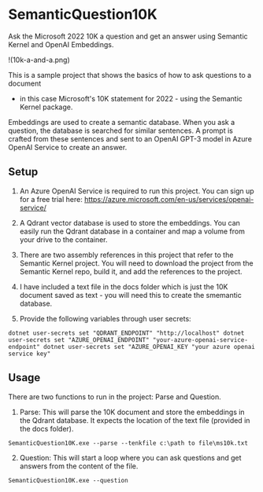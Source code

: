 # SemanticQuestion10K

Ask the Microsoft 2022 10K a question and get an answer using Semantic Kernel and OpenAI Embeddings. 

!(10k-a-and-a.png)


This is a sample project that shows the basics of how to ask questions to a document 
- in this case Microsoft's 10K statement for 2022 - using the Semantic Kernel package. 

Embeddings are used to create a semantic database. When you ask a question, the database is searched for similar sentences. 
A prompt is crafted from these sentences and sent to an OpenAI GPT-3 model in Azure OpenAI Service to create an answer.


## Setup

1. An Azure OpenAI Service is required to run this project. 
You can sign up for a free trial here: https://azure.microsoft.com/en-us/services/openai-service/

2. A Qdrant vector database is used to store the embeddings. You can easily run the Qdrant database in a container 
and map a volume from your drive to the container.

3. There are two assembly references in this project that refer to the Semantic Kernel project. 
You will need to download the project from the Semantic Kernel repo, build it, and add the references to the project.

4. I have included a text file in the docs folder which is just the 10K document saved as text - you will need this to create 
the smemantic database. 

5. Provide the following variables through user secrets:

`
dotnet user-secrets set "QDRANT_ENDPOINT" "http://localhost"
dotnet user-secrets set "AZURE_OPENAI_ENDPOINT" "your-azure-openai-service-endpoint"
dotnet user-secrets set "AZURE_OPENAI_KEY "your azure openai service key"
`


## Usage

There are two functions to run in the project: Parse and Question.

1. Parse: This will parse the 10K document and store the embeddings in the Qdrant database. 
It expects the location of the text file (provided in the docs folder).

`
SemanticQuestion10K.exe --parse --tenkfile c:\path to file\ms10k.txt 
`


2. Question: This will start a loop where you can ask questions and get answers from the content of the file.

`
SemanticQuestion10K.exe --question
`





